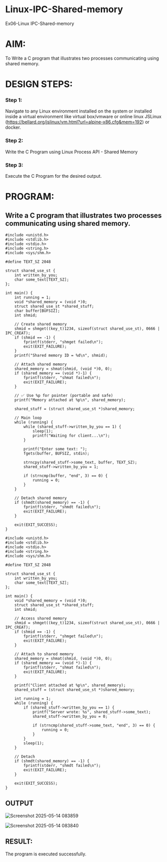 # Linux-IPC-Shared-memory
Ex06-Linux IPC-Shared-memory

# AIM:
To Write a C program that illustrates two processes communicating using shared memory.

# DESIGN STEPS:

### Step 1:

Navigate to any Linux environment installed on the system or installed inside a virtual environment like virtual box/vmware or online linux JSLinux (https://bellard.org/jslinux/vm.html?url=alpine-x86.cfg&mem=192) or docker.

### Step 2:

Write the C Program using Linux Process API - Shared Memory

### Step 3:

Execute the C Program for the desired output. 

# PROGRAM:

## Write a C program that illustrates two processes communicating using shared memory.
```
#include <unistd.h>
#include <stdlib.h>
#include <stdio.h>
#include <string.h>
#include <sys/shm.h>

#define TEXT_SZ 2048

struct shared_use_st {
    int written_by_you;
    char some_text[TEXT_SZ];
};

int main() {
    int running = 1;
    void *shared_memory = (void *)0;
    struct shared_use_st *shared_stuff;
    char buffer[BUFSIZ];
    int shmid;

    // Create shared memory
    shmid = shmget((key_t)1234, sizeof(struct shared_use_st), 0666 | IPC_CREAT);
    if (shmid == -1) {
        fprintf(stderr, "shmget failed\n");
        exit(EXIT_FAILURE);
    }
    printf("Shared memory ID = %d\n", shmid);

    // Attach shared memory
    shared_memory = shmat(shmid, (void *)0, 0);
    if (shared_memory == (void *)-1) {
        fprintf(stderr, "shmat failed\n");
        exit(EXIT_FAILURE);
    }

    // ✅ Use %p for pointer (portable and safe)
    printf("Memory attached at %p\n", shared_memory);

    shared_stuff = (struct shared_use_st *)shared_memory;

    // Main loop
    while (running) {
        while (shared_stuff->written_by_you == 1) {
            sleep(1);
            printf("Waiting for client...\n");
        }

        printf("Enter some text: ");
        fgets(buffer, BUFSIZ, stdin);

        strncpy(shared_stuff->some_text, buffer, TEXT_SZ);
        shared_stuff->written_by_you = 1;

        if (strncmp(buffer, "end", 3) == 0) {
            running = 0;
        }
    }

    // Detach shared memory
    if (shmdt(shared_memory) == -1) {
        fprintf(stderr, "shmdt failed\n");
        exit(EXIT_FAILURE);
    }

    exit(EXIT_SUCCESS);
}

```
```
#include <unistd.h>
#include <stdlib.h>
#include <stdio.h>
#include <string.h>
#include <sys/shm.h>

#define TEXT_SZ 2048

struct shared_use_st {
    int written_by_you;
    char some_text[TEXT_SZ];
};

int main() {
    void *shared_memory = (void *)0;
    struct shared_use_st *shared_stuff;
    int shmid;

    // Access shared memory
    shmid = shmget((key_t)1234, sizeof(struct shared_use_st), 0666 | IPC_CREAT);
    if (shmid == -1) {
        fprintf(stderr, "shmget failed\n");
        exit(EXIT_FAILURE);
    }

    // Attach to shared memory
    shared_memory = shmat(shmid, (void *)0, 0);
    if (shared_memory == (void *)-1) {
        fprintf(stderr, "shmat failed\n");
        exit(EXIT_FAILURE);
    }

    printf("Client attached at %p\n", shared_memory);
    shared_stuff = (struct shared_use_st *)shared_memory;

    int running = 1;
    while (running) {
        if (shared_stuff->written_by_you == 1) {
            printf("Server wrote: %s", shared_stuff->some_text);
            shared_stuff->written_by_you = 0;

            if (strncmp(shared_stuff->some_text, "end", 3) == 0) {
                running = 0;
            }
        }
        sleep(1);
    }

    // Detach
    if (shmdt(shared_memory) == -1) {
        fprintf(stderr, "shmdt failed\n");
        exit(EXIT_FAILURE);
    }

    exit(EXIT_SUCCESS);
}
```
## OUTPUT

![Screenshot 2025-05-14 083859](https://github.com/user-attachments/assets/e20ab2ca-e4a5-49e6-a48d-2453a79ca1e0)

![Screenshot 2025-05-14 083840](https://github.com/user-attachments/assets/c2fd1df4-5c70-4c04-a15b-58aa8bc10df7)


## RESULT:
The program is executed successfully.

